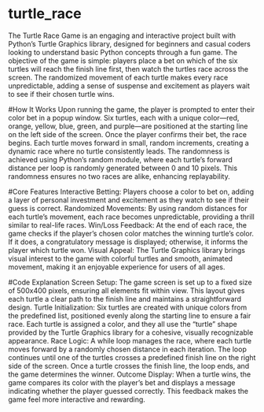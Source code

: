 # turtle_race

The Turtle Race Game is an engaging and interactive project built with Python’s Turtle Graphics library, designed for beginners and casual coders looking to understand basic Python concepts through a fun game. The objective of the game is simple: players place a bet on which of the six turtles will reach the finish line first, then watch the turtles race across the screen. The randomized movement of each turtle makes every race unpredictable, adding a sense of suspense and excitement as players wait to see if their chosen turtle wins.

#How It Works
Upon running the game, the player is prompted to enter their color bet in a popup window. Six turtles, each with a unique color—red, orange, yellow, blue, green, and purple—are positioned at the starting line on the left side of the screen. Once the player confirms their bet, the race begins.
Each turtle moves forward in small, random increments, creating a dynamic race where no turtle consistently leads. The randomness is achieved using Python’s random module, where each turtle’s forward distance per loop is randomly generated between 0 and 10 pixels. This randomness ensures no two races are alike, enhancing replayability.

#Core Features
Interactive Betting: Players choose a color to bet on, adding a layer of personal investment and excitement as they watch to see if their guess is correct.
Randomized Movements: By using random distances for each turtle’s movement, each race becomes unpredictable, providing a thrill similar to real-life races.
Win/Loss Feedback: At the end of each race, the game checks if the player’s chosen color matches the winning turtle’s color. If it does, a congratulatory message is displayed; otherwise, it informs the player which turtle won.
Visual Appeal: The Turtle Graphics library brings visual interest to the game with colorful turtles and smooth, animated movement, making it an enjoyable experience for users of all ages.

#Code Explanation
Screen Setup: The game screen is set up to a fixed size of 500x400 pixels, ensuring all elements fit within view. This layout gives each turtle a clear path to the finish line and maintains a straightforward design.
Turtle Initialization: Six turtles are created with unique colors from the predefined list, positioned evenly along the starting line to ensure a fair race. Each turtle is assigned a color, and they all use the “turtle” shape provided by the Turtle Graphics library for a cohesive, visually recognizable appearance.
Race Logic: A while loop manages the race, where each turtle moves forward by a randomly chosen distance in each iteration. The loop continues until one of the turtles crosses a predefined finish line on the right side of the screen. Once a turtle crosses the finish line, the loop ends, and the game determines the winner.
Outcome Display: When a turtle wins, the game compares its color with the player’s bet and displays a message indicating whether the player guessed correctly. This feedback makes the game feel more interactive and rewarding.
